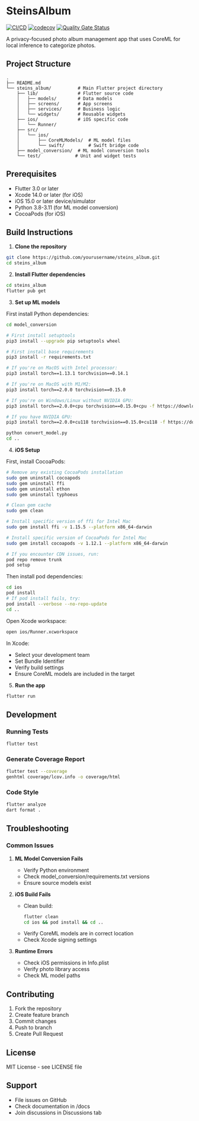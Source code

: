 # SteinsAlbum

[![CI/CD](https://github.com/RequieMa/SteinsAlbum/actions/workflows/ci.yml/badge.svg)](https://github.com/RequieMa/SteinsAlbum/actions/workflows/ci.yml)
[![codecov](https://codecov.io/gh/RequieMa/SteinsAlbum/branch/master/graph/badge.svg)](https://codecov.io/gh/RequieMa/SteinsAlbum)
[![Quality Gate Status](https://sonarcloud.io/api/project_badges/measure?project=RequieMa_SteinsAlbum&metric=alert_status)](https://sonarcloud.io/summary/new_code?id=RequieMa_SteinsAlbum)

A privacy-focused photo album management app that uses CoreML for local inference to categorize photos.

## Project Structure

```
.
├── README.md
└── steins_album/          # Main Flutter project directory
    ├── lib/               # Flutter source code
    │   ├── models/        # Data models
    │   ├── screens/       # App screens
    │   ├── services/      # Business logic
    │   └── widgets/       # Reusable widgets
    ├── ios/               # iOS specific code
    │   └── Runner/
    ├── src/
    │   └── ios/
    │       ├── CoreMLModels/  # ML model files
    │       └── swift/         # Swift bridge code
    ├── model_conversion/  # ML model conversion tools
    └── test/             # Unit and widget tests
```

## Prerequisites

- Flutter 3.0 or later
- Xcode 14.0 or later (for iOS)
- iOS 15.0 or later device/simulator
- Python 3.8-3.11 (for ML model conversion)
- CocoaPods (for iOS)

## Build Instructions

1. **Clone the repository**
```bash
git clone https://github.com/yourusername/steins_album.git
cd steins_album
```

2. **Install Flutter dependencies**
```bash
cd steins_album
flutter pub get
```

3. **Set up ML models**

First install Python dependencies:
```bash
cd model_conversion

# First install setuptools
pip3 install --upgrade pip setuptools wheel

# First install base requirements
pip3 install -r requirements.txt

# If you're on MacOS with Intel processor:
pip3 install torch==1.13.1 torchvision==0.14.1

# If you're on MacOS with M1/M2:
pip3 install torch==2.0.0 torchvision==0.15.0

# If you're on Windows/Linux without NVIDIA GPU:
pip3 install torch==2.0.0+cpu torchvision==0.15.0+cpu -f https://download.pytorch.org/whl/torch_stable.html

# If you have NVIDIA GPU:
pip3 install torch==2.0.0+cu118 torchvision==0.15.0+cu118 -f https://download.pytorch.org/whl/torch_stable.html

python convert_model.py
cd ..
```

4. **iOS Setup**

First, install CocoaPods:
```bash
# Remove any existing CocoaPods installation
sudo gem uninstall cocoapods
sudo gem uninstall ffi
sudo gem uninstall ethon
sudo gem uninstall typhoeus

# Clean gem cache
sudo gem clean

# Install specific version of ffi for Intel Mac
sudo gem install ffi -v 1.15.5 --platform x86_64-darwin

# Install specific version of CocoaPods for Intel Mac
sudo gem install cocoapods -v 1.12.1 --platform x86_64-darwin

# If you encounter CDN issues, run:
pod repo remove trunk
pod setup
```

Then install pod dependencies:
```bash
cd ios
pod install
# If pod install fails, try:
pod install --verbose --no-repo-update
cd ..
```

Open Xcode workspace:
```bash
open ios/Runner.xcworkspace
```

In Xcode:
- Select your development team
- Set Bundle Identifier
- Verify build settings
- Ensure CoreML models are included in the target

5. **Run the app**
```bash
flutter run
```

## Development

### Running Tests
```bash
flutter test
```

### Generate Coverage Report
```bash
flutter test --coverage
genhtml coverage/lcov.info -o coverage/html
```

### Code Style
```bash
flutter analyze
dart format .
```

## Troubleshooting

### Common Issues

1. **ML Model Conversion Fails**
   - Verify Python environment
   - Check model_conversion/requirements.txt versions
   - Ensure source models exist

2. **iOS Build Fails**
   - Clean build:
     ```bash
     flutter clean
     cd ios && pod install && cd ..
     ```
   - Verify CoreML models are in correct location
   - Check Xcode signing settings

3. **Runtime Errors**
   - Check iOS permissions in Info.plist
   - Verify photo library access
   - Check ML model paths

## Contributing

1. Fork the repository
2. Create feature branch
3. Commit changes
4. Push to branch
5. Create Pull Request

## License

MIT License - see LICENSE file

## Support

- File issues on GitHub
- Check documentation in /docs
- Join discussions in Discussions tab 